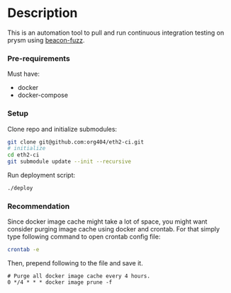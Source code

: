 # Description
This is an automation tool to pull and run continuous integration testing on prysm using [beacon-fuzz](https://github.com/sigp/beacon-fuzz).

### Pre-requirements
Must have:  
* docker  
* docker-compose  

### Setup
Clone repo and initialize submodules:  
```bash
git clone git@github.com:org404/eth2-ci.git
# initialize
cd eth2-ci
git submodule update --init --recursive
```

Run deployment script:
```bash
./deploy
```

### Recommendation
Since docker image cache might take a lot of space, you might want consider purging image cache using docker and crontab.
For that simply type following command to open crontab config file:
```bash
crontab -e
```
Then, prepend following to the file and save it.
```
# Purge all docker image cache every 4 hours.
0 */4 * * * docker image prune -f
```
